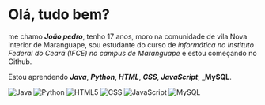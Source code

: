 # Olá, tudo bem?

me chamo _**João pedro**_, tenho 17 anos, moro na comunidade de vila Nova interior de Maranguape, sou estudante do curso de *informática no Instituto Federal do Ceará (IFCE) no campus de Maranguape* e estou começando no Github.

Estou aprendendo _**Java**_, _**Python**_, _**HTML**_, _**CSS**_, _**JavaScript**_, _**MySQL**.

![Java](https://img.shields.io/badge/java-222222?style=for-the-badge&logo=openjdk&logoColor=CC33FF)
![Python](https://img.shields.io/badge/python-222222?style=for-the-badge&logo=python&logoColor=3300FF)
![HTML5](https://img.shields.io/badge/html-222222?style=for-the-badge&logo=html5&logoColor=009900)
![CSS](https://img.shields.io/badge/CSS-222222?&style=for-the-badge&logo=css3&logoColor=33xxxx)
![JavaScript](https://img.shields.io/badge/javascript-222222?&style=for-the-badge&logo=html5&logoColor=xx00FF)
![MySQL](https://img.shields.io/badge/MySQL-222222?style=for-the-badge&logo=MySQL&logoColor=FFFF00)
